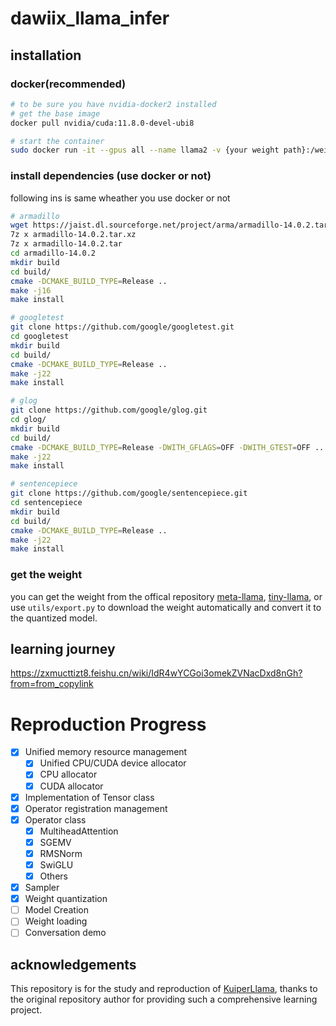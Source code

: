 # dawiix_llama_infer

## installation

### docker(recommended)

```bash
# to be sure you have nvidia-docker2 installed
# get the base image
docker pull nvidia/cuda:11.8.0-devel-ubi8

# start the container
sudo docker run -it --gpus all --name llama2 -v {your weight path}:/weight {docker image id} /bin/bash

```
### install dependencies (use docker or not)

following ins is same wheather you use docker or not

```bash
# armadillo
wget https://jaist.dl.sourceforge.net/project/arma/armadillo-14.0.2.tar.xz
7z x armadillo-14.0.2.tar.xz
7z x armadillo-14.0.2.tar
cd armadillo-14.0.2
mkdir build
cd build/
cmake -DCMAKE_BUILD_TYPE=Release ..
make -j16
make install

# googletest
git clone https://github.com/google/googletest.git
cd googletest
mkdir build
cd build/
cmake -DCMAKE_BUILD_TYPE=Release ..
make -j22
make install

# glog
git clone https://github.com/google/glog.git
cd glog/
mkdir build
cd build/
cmake -DCMAKE_BUILD_TYPE=Release -DWITH_GFLAGS=OFF -DWITH_GTEST=OFF ..
make -j22
make install

# sentencepiece
git clone https://github.com/google/sentencepiece.git
cd sentencepiece
mkdir build
cd build/
cmake -DCMAKE_BUILD_TYPE=Release ..
make -j22
make install
```

### get the weight
you can get the weight from the offical repository [meta-llama](https://huggingface.co/collections/meta-llama/llama-2-family-661da1f90a9d678b6f55773b), [tiny-llama](https://huggingface.co/TinyLlama/TinyLlama-1.1B-Chat-v1.0/tree/main), or use `utils/export.py` to download the weight automatically and convert it to the quantized model.

## learning journey

https://zxmucttizt8.feishu.cn/wiki/IdR4wYCGoi3omekZVNacDxd8nGh?from=from_copylink

# Reproduction Progress

- [x] Unified memory resource management
  - [x] Unified CPU/CUDA device allocator
  - [x] CPU allocator
  - [x] CUDA allocator
- [x] Implementation of Tensor class
- [x] Operator registration management
- [x] Operator class
  - [x] MultiheadAttention
  - [x] SGEMV
  - [x] RMSNorm
  - [x] SwiGLU
  - [x] Others
- [x] Sampler
- [x] Weight quantization
- [ ] Model Creation
- [ ] Weight loading
- [ ] Conversation demo

## acknowledgements

This repository is for the study and reproduction of [KuiperLlama](https://github.com/zjhellofss/KuiperLLama), thanks to the original repository author for providing such a comprehensive learning project.